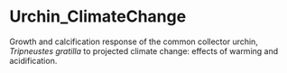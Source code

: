 # Urchin_ClimateChange
Growth and calcification response of the common collector urchin, *Tripneustes gratilla* to projected climate change: effects of warming and acidification.
